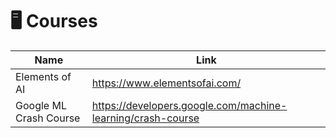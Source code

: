 # 🖥️ Courses

| Name | Link |
|---|---|
| Elements of AI | https://www.elementsofai.com/ |
| Google ML Crash Course | https://developers.google.com/machine-learning/crash-course |
